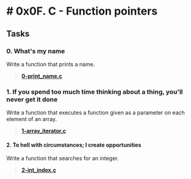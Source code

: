 
# # 0x0F. C - Function pointers



## Tasks
### 0. What's my name
Write a function that prints a name.

> [**0-print_name.c**](https://github.com/andresdiaz10/holbertonschool-low_level_programming/blob/main/0x0F-function_pointers/0-print_name.c)
### 1. If you spend too much time thinking about a thing, you'll never get it done
Write a function that executes a function given as a parameter on each element of an array.

> [**1-array_iterator.c**](https://github.com/andresdiaz10/holbertonschool-low_level_programming/blob/main/0x0F-function_pointers/1-array_iterator.c)
#### 2. To hell with circumstances; I create opportunities
Write a function that searches for an integer.
> [**2-int_index.c**](https://github.com/andresdiaz10/holbertonschool-low_level_programming/blob/main/0x0F-function_pointers/2-int_index.c)
